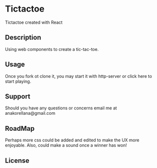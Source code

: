 # Tictactoe
Tictactoe created with React


<h2>Description</h2>

Using web components to create a tic-tac-toe. 

<h2>Usage</h2>
Once you fork ot clone it, you may start it with http-server or click here to start playing. 


<h2>Support</h2>
Should you have any questions or concerns email me  at anakorellana@gmail.com

<h2>RoadMap</h2>

Perhaps more css could be added and edited to make the UX more enjoyable. Also, could make a sound once a winner has won!


<h2>License</h2>
